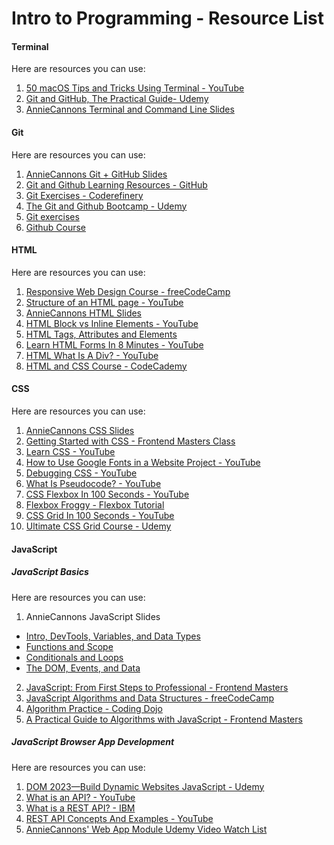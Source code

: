 # Intro to Programming - Resource List

#### Terminal

Here are resources you can use:

1. [50 macOS Tips and Tricks Using Terminal - YouTube](https://www.youtube.com/watch?v=qOrlYzqXPa8)
2. [Git and GitHub, The Practical Guide- Udemy](https://anniecannons.udemy.com/course/git-github-practical-guide/?isDefaultPlaying=#overview)
3. [AnnieCannons Terminal and Command Line Slides](https://www.canva.com/design/DAFmICM4CfY/bIkVOOKrMgT78NOs0R5bAQ/edit)

#### Git

Here are resources you can use:

1. [AnnieCannons Git + GitHub Slides](https://www.canva.com/design/DAFl0KpjQzU/TkzQJROtboEZoeeW5Ykv_g/edit)
2. [Git and Github Learning Resources - GitHub](https://docs.github.com/en/get-started/quickstart/git-and-github-learning-resources)
3. [Git Exercises - Coderefinery](https://coderefinery.github.io/git-intro/exercises/)
4. [The Git and Github Bootcamp - Udemy](https://anniecannons.udemy.com/course/git-and-github-bootcamp/)
3. [Git exercises](https://coderefinery.github.io/git-intro/exercises/)
4. [Github Course](https://anniecannons.udemy.com/course/git-and-github-bootcamp/)

#### HTML

Here are resources you can use:

1. [Responsive Web Design Course - freeCodeCamp](https://www.freecodecamp.org/learn/2022/responsive-web-design/)
2. [Structure of an HTML page - YouTube](https://www.youtube.com/watch?v=90kC1YLNF3U&feature=youtu.be)
3. [AnnieCannons HTML Slides](https://www.canva.com/design/DAFloBTAiWE/VvNgsHnApTDW_G4oqh4LJQ/edit)
4. [HTML Block vs Inline Elements - YouTube](https://www.youtube.com/watch?v=XHjoohto2-w)
5. [HTML Tags, Attributes and Elements](https://www.youtube.com/watch?v=vNOyRZIkC7o)
6. [Learn HTML Forms In 8 Minutes - YouTube](https://www.youtube.com/watch?v=2O8pkybH6po)
7. [HTML What Is A Div? - YouTube](https://www.youtube.com/watch?v=AxC1yzzPm5Q)
8. [HTML and CSS Course - CodeCademy](https://www.codecademy.com/catalog/language/html-css)

#### CSS

Here are resources you can use:

1. [AnnieCannons CSS Slides](https://www.canva.com/design/DAFnIubtXC8/iFIr3Uf4Hlv4Tp80z_JLGA/edit)
2. [Getting Started with CSS - Frontend Masters Class](https://frontendmasters.com/courses/getting-started-css/)
3. [Learn CSS - YouTube](https://www.youtube.com/watch?v=1PnVor36_40)
4. [How to Use Google Fonts in a Website Project - YouTube](https://www.youtube.com/watch?v=eLY5KSXcQ6c)
5. [Debugging CSS - YouTube](https://www.youtube.com/watch?v=ndeClnyHSo8&feature=youtu.be)
6. [What Is Pseudocode? - YouTube](https://www.youtube.com/watch?v=Rg-fO7rDsds)
7. [CSS Flexbox In 100 Seconds - YouTube](https://www.youtube.com/watch?v=K74l26pE4YA)
8. [Flexbox Froggy - Flexbox Tutorial](https://flexboxfroggy.com/)
9. [CSS Grid In 100 Seconds - YouTube](https://www.youtube.com/watch?v=uuOXPWCh-6o)
10. [Ultimate CSS Grid Course - Udemy](https://anniecannons.udemy.com/course/css-grid/learn/lecture/7943488#overview)

#### JavaScript

##### JavaScript Basics

Here are resources you can use:

1. AnnieCannons JavaScript Slides
  - [Intro, DevTools, Variables, and Data Types](https://www.canva.com/design/DAFpLgVyDB0/320DKN-frgCEf1f7RAm7cg/edit)
  - [Functions and Scope](https://www.canva.com/design/DAFpNVT3WCY/KhtxHlg7iJOkRN-0ReKM6g/edit)
  - [Conditionals and Loops](https://www.canva.com/design/DAFpqnLM9ik/ybSRr-BLk9AxsH0FXG_ebQ/edit)
  - [The DOM, Events, and Data](https://www.canva.com/design/DAFs38yxzKE/pJWoyvbvGSqjEjPDJXazuA/edit)
2. [JavaScript: From First Steps to Professional - Frontend Masters](https://frontendmasters.com/courses/javascript-first-steps/)
3. [JavaScript Algorithms and Data Structures - freeCodeCamp](https://www.freecodecamp.org/learn/javascript-algorithms-and-data-structures/)
4. [Algorithm Practice - Coding Dojo](https://algorithm.codingdojo.com/)
5. [A Practical Guide to Algorithms with JavaScript - Frontend Masters](https://frontendmasters.com/courses/practical-algorithms/)

##### JavaScript Browser App Development

Here are resources you can use:

1. [DOM 2023—Build Dynamic Websites JavaScript - Udemy](https://anniecannons.udemy.com/course/build-interactive-websites-1/)
2. [What is an API? - YouTube](https://www.youtube.com/watch?v=Rha1_St_9kw)
3. [What is a REST API? - IBM](https://www.ibm.com/topics/rest-apis)
4. [REST API Concepts And Examples - YouTube](https://www.youtube.com/watch?v=7YcW25PHnAA)
5. [AnnieCannons' Web App Module Udemy Video Watch List](https://docs.google.com/document/d/1uzAOfnqKt_tnuI7kWHu5Sc_jMtlzuP1EeMmN0enhSuY/)
